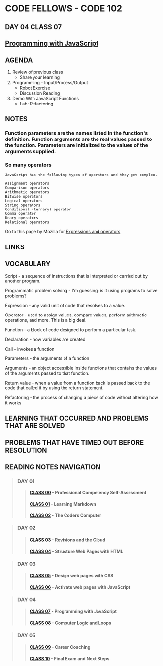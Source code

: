 # CODE FELLOWS - CODE 102

## DAY 04 CLASS 07

## [Programming with JavaScript](https://github.com/codefellows/seattle-code-102d37/tree/main/class-07)

## AGENDA
1. Review of previous class
    - Share your learning
1. Programming - Input/Process/Output
    - Robot Exercise
    - Discussion Reading
1. Demo With JavaScript Functions
    - Lab: Refactoring

## NOTES
### Function parameters are the names listed in the function's definition. Function arguments are the real values passed to the function. Parameters are initialized to the values of the arguments supplied.

### So many operators
    JavaScript has the following types of operators and they get complex. 

    Assignment operators
    Comparison operators
    Arithmetic operators
    Bitwise operators
    Logical operators
    String operators
    Conditional (ternary) operator
    Comma operator
    Unary operators
    Relational operators

Go to this page by Mozilla for [Expressions and operators](https://developer.mozilla.org/en-US/docs/Web/JavaScript/Guide/Expressions_and_Operators)

## LINKS

## VOCABULARY
Script - a sequence of instructions that is interpreted or carried out by another program.

Programmatic problem solving - I'm guessing: is it using programs to solve problems?

Expression - any valid unit of code that resolves to a value.

Operator - used to assign values, compare values, perform arithmetic operations, and more.  This is a big deal.

Function - a block of code designed to perform a particular task.

Declaration - how variables are created

Call - invokes a function

Parameters - the arguments of a function

Arguments - an object accessible inside functions that contains the values of the arguments passed to that function.

Return value - when a value from a function back is passed back to the code that called it by using the return statement.

Refactoring - the process of changing a piece of code without altering how it works

## LEARNING THAT OCCURRED AND PROBLEMS THAT ARE SOLVED

## PROBLEMS THAT HAVE TIMED OUT BEFORE RESOLUTION

## READING NOTES NAVIGATION

> ### DAY 01
>> #### [CLASS 00](CODE102-DAY01-CLASS00-READING-NOTES.md) - Professional Competency Self-Assessment
>> #### [CLASS 01](CODE102-DAY01-CLASS01-READING-NOTES.md) - Learning Markdown
>> #### [CLASS 02](CODE102-DAY01-CLASS02-READING-NOTES.md) - The Coders Computer

> ### DAY 02
>> #### [CLASS 03](CODE102-DAY02-CLASS03-READING-NOTES.md) - Revisions and the Cloud
>> #### [CLASS 04](CODE102-DAY02-CLASS04-READING-NOTES.md) - Structure Web Pages with HTML

> ### DAY 03
>> #### [CLASS 05](CODE102-DAY03-CLASS05-READING-NOTES.md) - Design web pages with CSS
>> #### [CLASS 06](CODE102-DAY03-CLASS06-READING-NOTES.md) - Activate web pages with JavaScript

> ### DAY 04
>> #### [CLASS 07](CODE102-DAY04-CLASS07-READING-NOTES.md) - Programming with JavaScript
>> #### [CLASS 08](CODE102-DAY04-CLASS08-READING-NOTES.md) - Computer Logic and Loops

>### DAY 05
>> #### [CLASS 09](CODE102-DAY05-CLASS09-READING-NOTES.md) - Career Coaching
>> #### [CLASS 10](CODE102-DAY05-CLASS10-READING-NOTES.md) - Final Exam and Next Steps